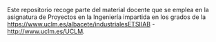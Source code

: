 Este repositorio recoge parte del material docente que se emplea en la asignatura de Proyectos en la Ingeniería impartida en los grados de la https://www.uclm.es/albacete/industrialesETSIIAB - http://www.uclm.es/UCLM.
